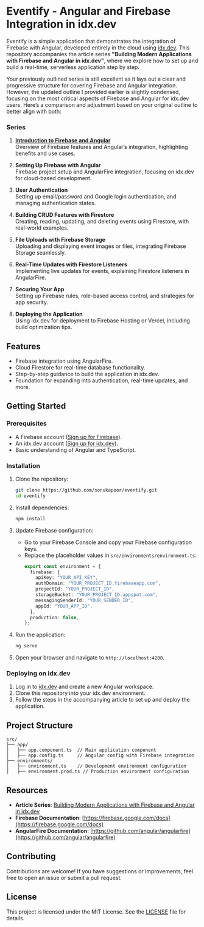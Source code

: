 # Eventify - Angular and Firebase Integration in idx.dev

Eventify is a simple application that demonstrates the integration of Firebase with Angular, developed entirely in the cloud using [idx.dev](https://idx.dev). This repository accompanies the article series **"Building Modern Applications with Firebase and Angular in idx.dev"**, where we explore how to set up and build a real-time, serverless application step by step.

Your previously outlined series is still excellent as it lays out a clear and progressive structure for covering Firebase and Angular integration. However, the updated outline I provided earlier is slightly condensed, focusing on the most critical aspects of Firebase and Angular for idx.dev users. Here’s a comparison and adjustment based on your original outline to better align with both:  

### Series  

1. [**Introduction to Firebase and Angular**](https://dev.to/this-is-angular/getting-started-with-firebase-and-angular-in-idxdev-49h6)  
   Overview of Firebase features and Angular’s integration, highlighting benefits and use cases.  

2. **Setting Up Firebase with Angular**  
   Firebase project setup and AngularFire integration, focusing on idx.dev for cloud-based development.  

3. **User Authentication**  
   Setting up email/password and Google login authentication, and managing authentication states.  

4. **Building CRUD Features with Firestore**  
   Creating, reading, updating, and deleting events using Firestore, with real-world examples.  

5. **File Uploads with Firebase Storage**  
   Uploading and displaying event images or files, integrating Firebase Storage seamlessly.  

6. **Real-Time Updates with Firestore Listeners**  
   Implementing live updates for events, explaining Firestore listeners in AngularFire.  

7. **Securing Your App**  
   Setting up Firebase rules, role-based access control, and strategies for app security.  

8. **Deploying the Application**  
   Using idx.dev for deployment to Firebase Hosting or Vercel, including build optimization tips.  

## Features

- Firebase integration using AngularFire.
- Cloud Firestore for real-time database functionality.
- Step-by-step guidance to build the application in idx.dev.
- Foundation for expanding into authentication, real-time updates, and more.

## Getting Started

### Prerequisites

- A Firebase account ([Sign up for Firebase](https://firebase.google.com)).
- An idx.dev account ([Sign up for idx.dev](https://idx.dev)).
- Basic understanding of Angular and TypeScript.

### Installation

1. Clone the repository:
   ```bash
   git clone https://github.com/sonukapoor/eventify.git
   cd eventify
   ```

2. Install dependencies:
   ```bash
   npm install
   ```

3. Update Firebase configuration:
   - Go to your Firebase Console and copy your Firebase configuration keys.
   - Replace the placeholder values in `src/environments/environment.ts`:
     ```typescript
     export const environment = {
       firebase: {
         apiKey: "YOUR_API_KEY",
         authDomain: "YOUR_PROJECT_ID.firebaseapp.com",
         projectId: "YOUR_PROJECT_ID",
         storageBucket: "YOUR_PROJECT_ID.appspot.com",
         messagingSenderId: "YOUR_SENDER_ID",
         appId: "YOUR_APP_ID",
       },
       production: false,
     };
     ```

4. Run the application:
   ```bash
   ng serve
   ```

5. Open your browser and navigate to `http://localhost:4200`.

### Deploying on idx.dev

1. Log in to [idx.dev](https://idx.dev) and create a new Angular workspace.
2. Clone this repository into your idx.dev environment.
3. Follow the steps in the accompanying article to set up and deploy the application.

## Project Structure

```
src/
├── app/
│   ├── app.component.ts  // Main application component
│   ├── app.config.ts     // Angular config with Firebase integration
├── environments/
│   ├── environment.ts    // Development environment configuration
│   ├── environment.prod.ts // Production environment configuration
```

## Resources

- **Article Series**: [Building Modern Applications with Firebase and Angular in idx.dev](https://your-article-link.com)
- **Firebase Documentation**: [https://firebase.google.com/docs](https://firebase.google.com/docs)
- **AngularFire Documentation**: [https://github.com/angular/angularfire](https://github.com/angular/angularfire)

## Contributing

Contributions are welcome! If you have suggestions or improvements, feel free to open an issue or submit a pull request.

## License

This project is licensed under the MIT License. See the [LICENSE](LICENSE) file for details.